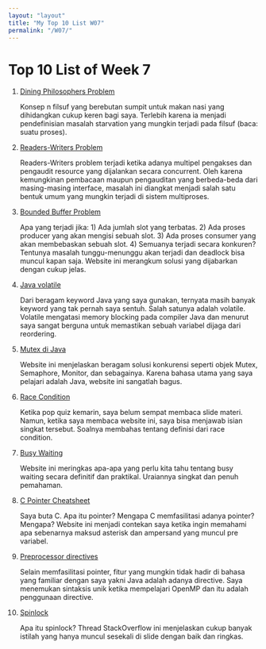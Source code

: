 ```yaml
---
layout: "layout"
title: "My Top 10 List W07"
permalink: "/W07/"
---
```

# Top 10 List of Week 7   

1. [Dining Philosophers Problem](https://www.tutorialspoint.com/dining-philosophers-problem-dpp#:~:text=The%20dining%20philosophers%20problem%20states,and%20left%20chopstick%20to%20eat.)

   Konsep n filsuf yang berebutan sumpit untuk makan nasi yang dihidangkan cukup keren bagi saya. Terlebih karena ia menjadi
   pendefinisian masalah starvation yang mungkin terjadi pada filsuf (baca: suatu proses).

2. [Readers-Writers Problem](https://www.tutorialspoint.com/readers-writers-problem#:~:text=The%20readers%2Dwriters%20problem%20is,problems%20with%20the%20object%20data.&text=To%20solve%20this%20situation%2C%20a,or%20writer%20may%20access%20it.)

   Readers-Writers problem terjadi ketika adanya multipel pengakses dan pengaudit resource yang dijalankan secara concurrent.
   Oleh karena kemungkinan pembacaan maupun pengauditan yang berbeda-beda dari masing-masing interface, masalah ini diangkat
   menjadi salah satu bentuk umum yang mungkin terjadi di sistem multiproses.

3. [Bounded Buffer Problem](https://www.studytonight.com/operating-system/bounded-buffer)

   Apa yang terjadi jika: 1) Ada jumlah slot yang terbatas. 2) Ada proses producer yang akan mengisi sebuah slot. 3) Ada proses
   consumer yang akan membebaskan sebuah slot. 4) Semuanya terjadi secara konkuren? Tentunya masalah tunggu-menunggu akan terjadi dan deadlock bisa muncul kapan saja. Website ini merangkum solusi yang dijabarkan dengan cukup jelas.

4. [Java volatile](https://www.baeldung.com/java-volatile)

   Dari beragam keyword Java yang saya gunakan, ternyata masih banyak keyword yang tak pernah saya sentuh. Salah satunya adalah
   volatile. Volatile mengatasi memory blocking pada compiler Java dan menurut saya sangat berguna untuk memastikan sebuah variabel dijaga dari reordering.

5. [Mutex di Java](https://www.baeldung.com/java-mutex)

   Website ini menjelaskan beragam solusi konkurensi seperti objek Mutex, Semaphore, Monitor, dan sebagainya. Karena bahasa utama yang saya pelajari adalah Java, website ini sangatlah bagus.

6. [Race Condition](https://www.baeldung.com/cs/race-conditions)

   Ketika pop quiz kemarin, saya belum sempat membaca slide materi. Namun, ketika saya membaca website ini, saya bisa menjawab isian singkat tersebut. Soalnya membahas tentang definisi dari race condition.

7. [Busy Waiting](https://practice.geeksforgeeks.org/problems/what-is-busy-waiting)

   Website ini meringkas apa-apa yang perlu kita tahu tentang busy waiting secara definitif dan praktikal. Uraiannya singkat dan penuh pemahaman.

8. [C Pointer Cheatsheet](https://c-for-dummies.com/caio/pointer-cheatsheet.php)

   Saya buta C. Apa itu pointer? Mengapa C memfasilitasi adanya pointer? Mengapa? Website ini menjadi contekan saya ketika ingin memahami apa sebenarnya maksud asterisk dan ampersand yang muncul pre variabel.

9. [Preprocessor directives](https://www.cprogramming.com/reference/preprocessor/)

   Selain memfasilitasi pointer, fitur yang mungkin tidak hadir di bahasa yang familiar dengan saya yakni Java adalah adanya directive. Saya menemukan sintaksis unik ketika mempelajari OpenMP dan itu adalah penggunaan directive.

10. [Spinlock](https://stackoverflow.com/questions/1957398/what-exactly-are-spin-locks)

    Apa itu spinlock? Thread StackOverflow ini menjelaskan cukup banyak istilah yang hanya muncul sesekali di slide dengan baik dan ringkas.